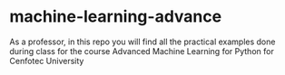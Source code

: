 # machine-learning-advance
As a professor, in this repo you will find all the practical examples done during class for the course Advanced Machine Learning for Python for Cenfotec University
